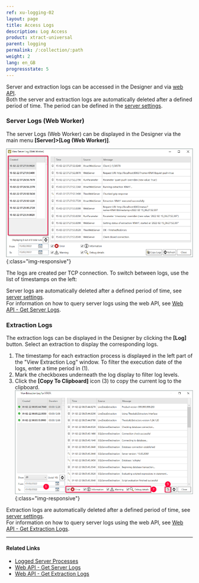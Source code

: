 ```yaml
---
ref: xu-logging-02
layout: page
title: Access Logs
description: Log Access
product: xtract-universal
parent: logging
permalink: /:collection/:path
weight: 2
lang: en_GB
progressstate: 5
---
```



Server and extraction logs can be accessed in the Designer and via [web API](../web-api).<br>
Both the server and extraction logs are automatically deleted after a defined period of time. 
The period can be defined in the [server settings](../server/server-settings).

### Server Logs (Web Worker)

The server Logs (Web Worker) can be displayed in the Designer via the main menu **[Server]>[Log (Web Worker)]**.

![View-Server-Log](/img/content/View-Server-Log.png){:class="img-responsive"}

The logs are created per TCP connection. 
To switch between logs, use the list of timestamps on the left:
 
Server logs are automatically deleted after a defined period of time, see [server settings](../server/server-settings).<br>
For information on how to query server logs using the web API, see [Web API - Get Server Logs](../web-api#get-server-logs).

### Extraction Logs

The extraction logs can be displayed in the Designer by clicking the **[Log]** button. 
Select an extraction to display the corresponding logs. 

1. The timestamp for each extraction process is displayed in the left part of the "View Extraction Log" window.
To filter the execution date of the logs, enter a time period in (1).
2. Mark the checkboxes underneath the log display to filter log levels.
3. Click the **[Copy To Clipboard]** icon (3) to copy the current log to the clipboard. <bR>
![View-Extraction-Log](/img/content/View-Extraction-Log.png){:class="img-responsive"} 

Extraction logs are automatically deleted after a defined period of time, see [server settings](../server/server-settings).<br>
For information on how to query server logs using the web API, see [Web API - Get Extraction Logs](../web-api#get-extraction-logs).


****
#### Related Links
- [Logged Server Processes](../server)
- [Web API - Get Server Logs](../web-api#get-server-logs)
- [Web API - Get Extraction Logs](../web-api#get-extraction-logs)
